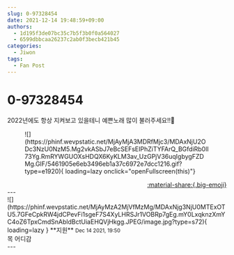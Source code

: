 ```yaml
---
slug: 0-97328454
date: 2021-12-14 19:48:59+09:00
authors:
  - 1d195f3de07bc35c7b5f3b0f0a564027
  - 6599dbbcaa26237c2ab0f3becb421b45
categories:
  - Jiwon
tags:
  - Fan Post
---
```


# 0-97328454

<div class="post-container" markdown="1">
<div class="content-container md-sidebar__scrollwrap" markdown="1">

2022년에도 항상 지켜보고 있을테니 예쁜노래 많이 불러주세요!!🥰
<figure markdown="1">
![](https://phinf.wevpstatic.net/MjAyMjA3MDRfMjc3/MDAxNjU2ODc3NzU0NzM5.Mg2vkASbJ7eBcSEFsEIPhZiTYFArQ_BGfdiRb0lI73Yg.RmRYWGUOXsHDQX6KyKLM3av_UzGPjV36uqIgbygFZDMg.GIF/5461905e6eb3496eb1a37c6972e7dcc1216.gif?type=e1920){ loading=lazy onclick="openFullscreen(this)"}
</figure>


</div>
</div>

<div style="text-align: right;" markdown="1">
<a href="https://weverse.io/fromis9/fanpost/0-97328454" style="text-align: right;">:material-share:{.big-emoji}</a>
</div>
---

<div class="comments-container md-sidebar__scrollwrap" markdown="1">
<div class="comment" markdown="1">
<div class='id-container' markdown="1">
![](https://phinf.wevpstatic.net/MjAyMzA2MjVfMzMg/MDAxNjg3NjU0MTExOTU5.7GFeCpkRW4jdCPevFi1sgeF7S4XyLHRSJr1VOBRp7gEg.mY0LxqknzXmYC4oZ6TpxCmdSnAbldBctUiaEHQVjHkgg.JPEG/image.jpg?type=s72){ loading=lazy }
**<span class="artist">지원</span>** <small>Dec 14 2021, 19:50</small><br>
</div>
<div class='comment-body' markdown="1">
목 어디감
</div>
</div>
</div>
---
